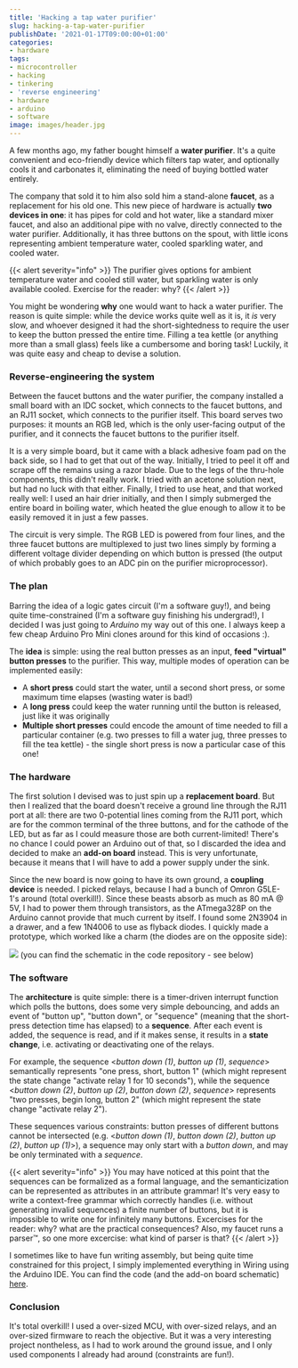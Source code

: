 ```yaml
---
title: 'Hacking a tap water purifier'
slug: hacking-a-tap-water-purifier
publishDate: '2021-01-17T09:00:00+01:00'
categories:
- hardware
tags:
- microcontroller
- hacking
- tinkering
- 'reverse engineering'
- hardware
- arduino
- software
image: images/header.jpg
---
```


A few months ago, my father bought himself a **water purifier**. It's a quite convenient and eco-friendly device which filters tap water, and optionally cools it and carbonates it, eliminating the need of buying bottled water entirely.

The company that sold it to him also sold him a stand-alone **faucet**, as a replacement for his old one. This new piece of hardware is actually **two devices in one**: it has pipes for cold and hot water, like a standard mixer faucet, and also an additional pipe with no valve, directly connected to the water purifier. Additionally, it has three buttons on the spout, with little icons representing ambient temperature water, cooled sparkling water, and cooled water.

{{< alert severity="info" >}}
The purifier gives options for ambient temperature water and cooled still water, but sparkling water is only available cooled. Exercise for the reader: why?
{{< /alert >}}

You might be wondering **why** one would want to hack a water purifier. The reason is quite simple: while the device works quite well as it is, it _is_ very slow, and whoever designed it had the short-sightedness to require the user to keep the button pressed the entire time. Filling a tea kettle (or anything more than a small glass) feels like a cumbersome and boring task! Luckily, it was quite easy and cheap to devise a solution.

### Reverse-engineering the system

Between the faucet buttons and the water purifier, the company installed a small board with an IDC socket, which connects to the faucet buttons, and an RJ11 socket, which connects to the purifier itself. This board serves two purposes: it mounts an RGB led, which is the only user-facing output of the purifier, and it connects the faucet buttons to the purifier itself.

It is a very simple board, but it came with a black adhesive foam pad on the back side, so I had to get that out of the way. Initially, I tried to peel it off and scrape off the remains using a razor blade. Due to the legs of the thru-hole components, this didn't really work. I tried with an acetone solution next, but had no luck with that either. Finally, I tried to use heat, and that worked really well: I used an hair drier initially, and then I simply submerged the entire board in boiling water, which heated the glue enough to allow it to be easily removed it in just a few passes.

The circuit is very simple. The RGB LED is powered from four lines, and the three faucet buttons are multiplexed to just two lines simply by forming a different voltage divider depending on which button is pressed (the output of which probably goes to an ADC pin on the purifier microprocessor).

### The plan
Barring the idea of a logic gates circuit (I'm a software guy!), and being quite time-constrained (I'm a software guy finishing his undergrad!), I decided I was just going to _Arduino_ my way out of this one. I always keep a few cheap Arduino Pro Mini clones around for this kind of occasions :).

The **idea** is simple: using the real button presses as an input, **feed "virtual" button presses** to the purifier. This way,  multiple modes of operation can be implemented easily:
* A **short press** could start the water, until a second short press, or some maximum time elapses (wasting water is bad!)
* A **long press** could keep the water running until the button is released, just like it was originally
* **Multiple short presses** could encode the amount of time needed to fill a particular container (e.g. two presses to fill a water jug, three presses to fill the tea kettle) - the single short press is now a particular case of this one!

### The hardware
The first solution I devised was to just spin up a **replacement board**. But then I realized that the board doesn't receive a ground line through the RJ11 port at all: there are two 0-potential lines coming from the RJ11 port, which are for the common terminal of the three buttons, and for the cathode of the LED, but as far as I could measure those are both current-limited! There's no chance I could power an Arduino out of that, so I discarded the idea and decided to make an **add-on board** instead. This is very unfortunate, because it means that I will have to add a power supply under the sink.

Since the new board is now going to have its own ground, a **coupling device** is needed. I picked relays, because I had a bunch of Omron G5LE-1's around (total overkill!). Since these beasts absorb as much as 80 mA @ 5V, I had to power them through transistors, as the ATmega328P on the Arduino cannot provide that much current by itself. I found some 2N3904 in a drawer, and a few 1N4006 to use as flyback diodes. I quickly made a prototype, which worked like a charm (the diodes are on the opposite side):

![](board.jpg)
(you can find the schematic in the code repository - see below)

### The software
The **architecture** is quite simple: there is a timer-driven interrupt function which polls the buttons, does some very simple debouncing, and adds an event of "button up", "button down", or "sequence" (meaning that the short-press detection time has elapsed) to a **sequence**. After each event is added, the sequence is read, and if it makes sense, it results in a **state change**, i.e. activating or deactivating one of the relays.

For example, the sequence <_button down (1)_, _button up (1)_, _sequence_> semantically represents "one press, short, button 1" (which might represent the state change "activate relay 1 for 10 seconds"), while the sequence <_button down (2)_, _button up (2)_, _button down (2)_, _sequence_> represents "two presses, begin long, button 2" (which might represent the state change "activate relay 2").

These sequences various constraints: button presses of different buttons cannot be intersected (e.g. <_button down (1)_, _button down (2)_, _button up (2)_, _button up (1)_>), a sequence may only start with a _button down_, and may be only terminated with a _sequence_.

{{< alert severity="info" >}}
You may have noticed at this point that the sequences can be formalized as a formal language, and the semanticization can be represented as attributes in an attribute grammar! It's very easy to write a context-free grammar which correctly handles (i.e. without generating invalid sequences) a finite number of buttons, but it is impossible to write one for infinitely many buttons. Excercises for the reader: why? what are the practical consequences? Also, my faucet runs a parser™, so one more excercise: what kind of parser is that?
{{< /alert >}}

I sometimes like to have fun writing assembly, but being quite time constrained for this project, I simply implemented everything in Wiring using the Arduino IDE. You can find the code (and the add-on board schematic) [here](https://github.com/vmsh0/hacking-a-tap-water-purifier/blob/main/arduino.ino).

### Conclusion
It's total overkill! I used a over-sized MCU, with over-sized relays, and an over-sized firmware to reach the objective. But it was a very interesting project nontheless, as I had to work around the ground issue, and I only used components I already had around (constraints are fun!).
